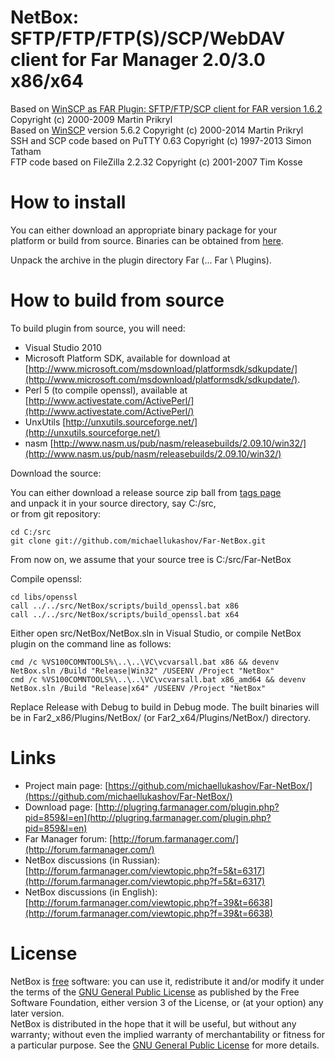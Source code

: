 NetBox: SFTP/FTP/FTP(S)/SCP/WebDAV client for Far Manager 2.0/3.0 x86/x64
==============

Based on [WinSCP as FAR Plugin: SFTP/FTP/SCP client for FAR version 1.6.2](http://winscp.net/download/winscpfar162setup.exe) Copyright (c) 2000-2009 Martin Prikryl  
Based on [WinSCP](http://winscp.net/eng/index.php) version 5.6.2 Copyright (c) 2000-2014 Martin Prikryl  
SSH and SCP code based on PuTTY 0.63 Copyright (c) 1997-2013 Simon Tatham  
FTP code based on FileZilla 2.2.32 Copyright (c) 2001-2007 Tim Kosse  

How to install
==============

You can either download an appropriate binary package for your  
platform or build from source. Binaries can be obtained from [here](http://plugring.farmanager.com/plugin.php?pid=859&l=en). 

Unpack the archive in the plugin directory Far (... Far \ Plugins).

How to build from source
========================

To build plugin from source, you will need:


  * Visual Studio 2010  
  * Microsoft Platform SDK, available for download at [http://www.microsoft.com/msdownload/platformsdk/sdkupdate/](http://www.microsoft.com/msdownload/platformsdk/sdkupdate/).  
  * Perl 5 (to compile openssl), available at [http://www.activestate.com/ActivePerl/](http://www.activestate.com/ActivePerl/)  
  * UnxUtils [http://unxutils.sourceforge.net/](http://unxutils.sourceforge.net/)  
  * nasm [http://www.nasm.us/pub/nasm/releasebuilds/2.09.10/win32/](http://www.nasm.us/pub/nasm/releasebuilds/2.09.10/win32/)



Download the source:

You can either download a release source zip ball from [tags page](https://github.com/michaellukashov/Far-NetBox/tags)  
and unpack it in your source directory, say C:/src,  
or from git repository:

    cd C:/src
    git clone git://github.com/michaellukashov/Far-NetBox.git

From now on, we assume that your source tree is C:/src/Far-NetBox


Compile openssl:

    cd libs/openssl  
    call ../../src/NetBox/scripts/build_openssl.bat x86  
    call ../../src/NetBox/scripts/build_openssl.bat x64  

Either open src/NetBox/NetBox.sln in Visual Studio, or compile NetBox plugin on the command line as follows:

    cmd /c %VS100COMNTOOLS%\..\..\VC\vcvarsall.bat x86 && devenv NetBox.sln /Build "Release|Win32" /USEENV /Project "NetBox"
    cmd /c %VS100COMNTOOLS%\..\..\VC\vcvarsall.bat x86_amd64 && devenv NetBox.sln /Build "Release|x64" /USEENV /Project "NetBox"

Replace Release with Debug to build in Debug mode. The built binaries will be in Far2_x86/Plugins/NetBox/ (or Far2_x64/Plugins/NetBox/) directory.


Links
========================

* Project main page: [https://github.com/michaellukashov/Far-NetBox/](https://github.com/michaellukashov/Far-NetBox/)
* Download page: [http://plugring.farmanager.com/plugin.php?pid=859&l=en](http://plugring.farmanager.com/plugin.php?pid=859&l=en)
* Far Manager forum: [http://forum.farmanager.com/](http://forum.farmanager.com/)
* NetBox discussions (in Russian): [http://forum.farmanager.com/viewtopic.php?f=5&t=6317](http://forum.farmanager.com/viewtopic.php?f=5&t=6317)
* NetBox discussions (in English): [http://forum.farmanager.com/viewtopic.php?f=39&t=6638](http://forum.farmanager.com/viewtopic.php?f=39&t=6638)

License
========================

NetBox is [free](http://www.gnu.org/philosophy/free-sw.html) software: you can use it, redistribute it and/or modify it under the terms of the [GNU General Public License](http://www.gnu.org/licenses/gpl.html) as published by the Free Software Foundation, either version 3 of the License, or (at your option) any later version.  
NetBox is distributed in the hope that it will be useful, but without any warranty; without even the implied warranty of merchantability or fitness for a particular purpose. See the [GNU General Public License](http://www.gnu.org/licenses/gpl.html) for more details.  
